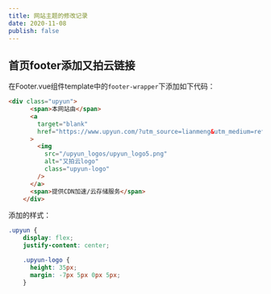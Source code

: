 ```yaml
---
title: 网站主题的修改记录
date: 2020-11-08
publish: false
---
```


## 首页footer添加又拍云链接

在Footer.vue组件template中的`footer-wrapper`下添加如下代码：

```html
<div class="upyun">
      <span>本网站由</span>
      <a
        target="blank"
        href="https://www.upyun.com/?utm_source=lianmeng&utm_medium=referral"
      >
        <img
          src="/upyun_logos/upyun_logo5.png"
          alt="又拍云logo"
          class="upyun-logo"
        />
      </a>
      <span>提供CDN加速/云存储服务</span>
    </div>
```

添加的样式：

```css
.upyun {
    display: flex;
    justify-content: center;

    .upyun-logo {
      height: 35px;
      margin: -7px 5px 0px 5px;
    }
```

